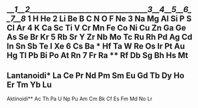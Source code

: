 ___1__2________________________________3__4__5__6__7__8_
1  H                                                  He
2  Li Be                               B  C  N  O  F  Ne
3  Na Mg                               Al Si P  S  Cl Ar
4  K  Ca Sc Ti V  Cr Mn Fe Co Ni Cu Zn Ga Ge As Se Br Kr
5  Rb Sr Y  Zr Nb Mo Tc Ru Rh Pd Ag Cd In Sn Sb Te I  Xe
6  Cs Ba *  Hf Ta W  Re Os Ir Pt Au Hg Tl Pb Bi Po At Rn
7  Fr Ra ** Rf Db Sg Bh Hs Mt
-------------------------------------------------------
Lantanoidi* La Ce Pr Nd Pm Sm Eu Gd Tb Dy Ho Er Tm Yb Lu
------------
Aktinoidi** Ac Th Pa U  Np Pu Am Cm Bk Cf Es Fm Md No Lr

